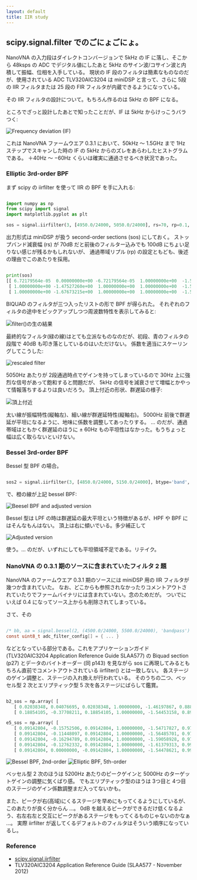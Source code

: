 ```yaml
---
layout: default
title: IIR study
---
```


## scipy.signal.filter でのごにょごにょ。



NanoVNA の入力段はダイレクトコンバージョンで 5kHz の IF に落し、そこから 48ksps の ADC でデジタル値にしたあと 5kHz のサイン波/コサイン波と内積して振幅、位相を入手している。
現状の IF 段のフィルタは簡素なものなのだが、使用されている ADC TLV320AIC3204 は miniDSP と言って、さらに 5段の IIR フィルタまたは 25 段の FIR フィルタが内蔵できるようになっている。

その IIR フィルタの設計について。もちろん作るのは 5kHz の BPF になる。

ところでざっと設計したあとで知ったことだが、IF は 5kHz からけっこうバラつく:

![Frequency deviation (IF)](/images/freqdev_if.png  "IFの5kHzからの偏差")

これは NanoVNA ファームウエア 0.3.1 において、50kHz 〜 1.5GHz まで 1Hz ステップでスキャンした時の IF の 5kHz からのズレをあらわしたヒストグラムである。
＋40Hz 〜 −60Hz くらいは確実に通過させるべき状況であった。

### Elliptic 3rd-order BPF

まず scipy の iirfilter を使って IIR の BPF を手に入れる:

~~~ python

import numpy as np
from scipy import signal
import matplotlib.pyplot as plt

sos = signal.iirfilter(3, [4950.0/24000, 5050.0/24000], rs=70, rp=0.1, btype='band', analog=False, ftype='ellip', output='sos')

~~~

出力形式は miniDSP が扱う second-order sections (sos) にしておく。
ストップバンド減衰幅 (rs) が 70dB だと前後のフィルター込みでも 100dB にちょい足りない感じが残るかもしれないが、
通過帯域リプル (rp) の設定ともども、後述の理由でこのあたりを採用。

~~~ python

print(sos)
[[ 6.72179564e-05  0.00000000e+00 -6.72179564e-05  1.00000000e+00  -1.57669598e+00  9.87339217e-01]
 [ 1.00000000e+00 -1.47527260e+00  1.00000000e+00  1.00000000e+00  -1.57202018e+00  9.93652622e-01]
 [ 1.00000000e+00 -1.67673215e+00  1.00000000e+00  1.00000000e+00  -1.59129508e+00  9.93781560e-01]]

~~~

BIQUAD のフィルタが三つ入ったリストの形で BPF が得られた。
それぞれのフィルタの途中をピックアップしつつ周波数特性を表示してみると:

![filter()の生の結果](/images/elliptic3u.png)

最終的なフィルタ(緑の線)はとても立派なものなのだが、初段、青のフィルタの段階で 40dB も叩き落としているのはいただけない。
係数を適当にスケーリングしてこうした:

![rescaled filter](/images/elliptic3.png)

5050Hz あたりが 2段通過時点でゲインを持ってしまっているので 30Hz 上に強烈な信号があって飽和すると問題だが、
5kHz の信号を減衰させて増幅とかやって情報落ちするよりは良いだろう。
頂上付近の形状、群遅延の様子:

![頂上付近](/images/elliptic3dx.png)

太い線が振幅特性(縦軸左)、細い線が群遅延特性(縦軸右)。
5000Hz 前後で群遅延が平坦になるように、地味に係数を調整してあったりする。
... のだが、通過帯域はともかく群遅延のほうに ± 60Hz もの平坦性はなかった。もうちょっと幅は広く取らないといけない。

### Bessel 3rd-order BPF

Bessel 型 BPF の場合。

~~~ python

sos2 = signal.iirfilter(3, [4850.0/24000, 5150.0/24000], btype='band', analog=False, ftype='bessel', output='sos')

~~~

で、橙の線が上記 bessel BPF:

![Beesel BPF and adjusted version](/images/adjusted.png)

Bessel 型は LPF の時は群遅延の最大平坦という特徴があるが、HPF や BPF にはそんなもんはない。
頂上は右に傾いでいる。多少補正して

![Adjusted version](/images/adjusted2.png)

使う。... のだが、いずれにしても平坦領域不足である。リテイク。

### NanoVNA の 0.3.1 期のソースに含まれていたフィルタ 2 題

NanoVNA のファームウエア 0.3.1 期のソースには miniDSP 用の IIR フィルタが幾つか含まれていた。
なお、どこからも参照されなかったりコメントアウトされていたりでファームバイナリには含まれていない。念のためだが。
ついでにいえば 0.4 になってソース上からも削除されてしまっている。

さて、その

~~~ c

/* bb, aa = signal.bessel(2, (4500.0/24000, 5500.0/24000), 'bandpass') */
const uint8_t adc_filter_config[] = { ... }

~~~

などとなっている部分である。これをアプリケーションガイド (TLV320AIC3204 Application Reference Guide SLAA577) の
Biquad section (p27) とデータのバイトオーダー (同 p143) を見ながら sos に再現してみるともちろん直前でコメントアウトされている iirfilter() とは一致しない。
各ステージのゲイン調整と、ステージの入れ換えが行われている。
そのうちの二つ、ベッセル型 2 次とエリプティック型 5 次を各ステージにばらして鑑賞。

~~~ python

b2_sos = np.array( [
   [ 0.02038348, 0.04076695, 0.02038348, 1.00000000, -1.46197867, 0.88831782],
   [ 0.18854105, -0.37708211, 0.18854105, 1.00000000, -1.54453158, 0.89706874] ] )

e5_sos = np.array( [
   [ 0.09142804, -0.15752506, 0.09142804, 1.00000000, -1.54717827, 0.97695541],
   [ 0.09142804, -0.11448097, 0.09142804, 1.00000000, -1.56485701, 0.97178340],
   [ 0.09142804, -0.16294789, 0.09142804, 1.00000000, -1.59058928, 0.97798371],
   [ 0.09142804, -0.12762332, 0.09142804, 1.00000000, -1.61379313, 0.99186194],
   [ 0.09142804, 0.00000000, -0.09142804, 1.00000000, -1.54478621, 0.99124229] ] )

~~~

![Bessel BPF, 2nd-order](/images/bessel2_031.png)
![Elliptic BPF, 5th-order](/images/elliptic5_031.png)

ベッセル型 2 次のほうは 5200Hz あたりのピークゲインと 5000Hz のターゲットゲインの調整に気くばり感。
でもエリプティック型のほうは 3つ目と 4つ目のステージのゲイン係数調整まだ入ってないかも。

また、ピークが右(高域)にくるステージを早めにもってくるようにしているが、このあたりが良く分からん ...。
0dB を越えるピークができるだけ低くなるよう、右左右左と交互にピークがあるステージをもってくるものじゃないのかなぁ ...。
実際 iirfilter が返してくるデフォルトのフィルタはそういう順序になっているし。

### Reference

* [scipy.signal.iirfilter](https://docs.scipy.org/doc/scipy-1.1.0/reference/generated/scipy.signal.iirfilter.html)
* TLV320AIC3204 Application Reference Guide (SLAA577 - November 2012)
